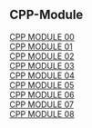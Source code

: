## CPP-Module
[CPP MODULE 00](https://github.com/niamu01/cpp00) <br>
[CPP MODULE 01](https://github.com/niamu01/cpp01) <br>
[CPP MODULE 02](https://github.com/niamu01/cpp02) <br>
[CPP MODULE 03](https://github.com/niamu01/cpp03) <br>
[CPP MODULE 04](https://github.com/niamu01/cpp04) <br>
[CPP MODULE 05](https://github.com/niamu01/cpp05) <br>
[CPP MODULE 06](https://github.com/niamu01/cpp06) <br>
[CPP MODULE 07](https://github.com/niamu01/cpp07) <br>
[CPP MODULE 08](https://github.com/niamu01/cpp08) <br>